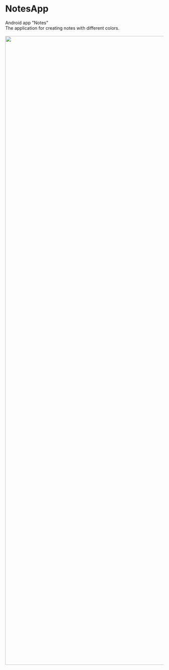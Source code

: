 # NotesApp
Android app "Notes"
<br>
The application for creating notes with different colors.
<br>
<br>
<img height="2000" src="https://i.ibb.co/TLkX4gm/notes11.jpg">
<br>
